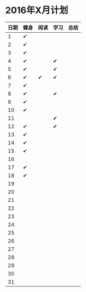 
# 2016年X月计划

 日期|健身|阅读|学习|总结
:-----------|:------------|:--------|:---------|:---------
1|✔| | | |
2|✔| | | |
3|✔| | | |
4|✔| |✔| |
5|✔| |✔| |
6|✔|✔|✔| |
7|✔| | | |
8|✔| |✔| |
9|✔| | | |
10|✔| | | |
11| | |✔| |   
12|✔| |✔| |
13|✔| | | |
14|✔| | | |
15|✔| | | |
16| | | | |
17|✔| | | |
18|✔| | | |
19| | | | |
20| | | | |
21| | | | |
22| | | | |
23| | | | |
24| | | | |
25| | | | |
26| | | | |
27| | | | |
28| | | | |
29| | | | |
30| | | | |
31| | | | |